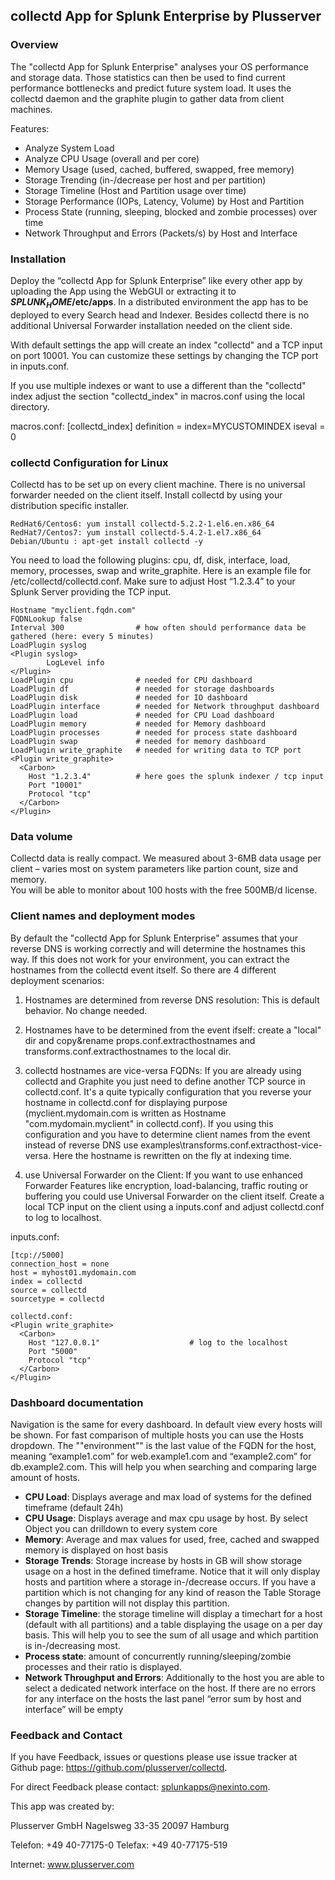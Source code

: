 ## collectd App for Splunk Enterprise by Plusserver ##

### Overview ###

The "collectd App for Splunk Enterprise" analyses your OS performance and storage data. 
Those statistics can then be used to find current performance bottlenecks and predict future system load. 
It uses the collectd daemon and the graphite plugin to gather data from client machines. 

Features: 

- Analyze System Load
- Analyze CPU Usage (overall and per core)
- Memory Usage (used, cached, buffered, swapped, free memory)
- Storage Trending (in-/decrease per host and per partition)
- Storage Timeline (Host and Partition usage over time)
- Storage Performance (IOPs, Latency, Volume) by Host and Partition
- Process State (running, sleeping, blocked and zombie processes) over time
- Network Throughput and Errors (Packets/s) by Host and Interface


### Installation ###

Deploy the “collectd App for Splunk Enterprise” like every other app by uploading the App using the WebGUI or extracting it to **$SPLUNK_HOME$/etc/apps**. 
In a distributed environment the app has to be deployed to every Search head and Indexer. Besides collectd there is no additional Universal Forwarder 
installation needed on the client side. 

With default settings the app will create an index "collectd" and a TCP input on port 10001. You can customize these settings by changing the TCP port in inputs.conf. 

If you use multiple indexes or want to use a different than the "collectd" index adjust the section "collectd_index" in macros.conf using the local directory.

macros.conf:
    [collectd_index]
    definition = index=MYCUSTOMINDEX 
    iseval = 0


### collectd Configuration for Linux ###

Collectd has to be set up on every client machine. There is no universal forwarder needed on the client itself. Install collectd by using your distribution specific installer.

	RedHat6/Centos6: yum install collectd-5.2.2-1.el6.en.x86_64
	RedHat7/Centos7: yum install collectd-5.4.2-1.el7.x86_64
	Debian/Ubuntu : apt-get install collectd -y

You need to load the following plugins: cpu, df, disk, interface, load, memory, processes, swap and write_graphite. Here is an example file for /etc/collectd/collectd.conf.
Make sure to adjust Host “1.2.3.4” to your Splunk Server providing the TCP input.

	Hostname "myclient.fqdn.com"
	FQDNLookup false
	Interval 300 				# how often should performance data be gathered (here: every 5 minutes)
	LoadPlugin syslog
	<Plugin syslog>
			LogLevel info
	</Plugin>
	LoadPlugin cpu 				# needed for CPU dashboard
	LoadPlugin df 				# needed for storage dashboards
	LoadPlugin disk 			# needed for IO dashboard
	LoadPlugin interface 		# needed for Network throughput dashboard
	LoadPlugin load 			# needed for CPU Load dashboard
	LoadPlugin memory 			# needed for Memory dashboard 
	LoadPlugin processes 		# needed for process state dashboard
	LoadPlugin swap 			# needed for memory dashboard
	LoadPlugin write_graphite 	# needed for writing data to TCP port
	<Plugin write_graphite>
	  <Carbon>
		Host "1.2.3.4" 			# here goes the splunk indexer / tcp input
		Port "10001"
		Protocol "tcp"
	  </Carbon>
	</Plugin>

### Data volume ###

Collectd data is really compact. We measured about 3-6MB data usage per client – varies most on system parameters like partion count, size and memory.  
You will be able to monitor about 100 hosts with the free 500MB/d license.

### Client names and deployment modes ###

By default the "collectd App for Splunk Enterprise" assumes that your reverse DNS is working correctly and will determine the hostnames this way. 
If this does not work for your environment, you can extract the hostnames from the collectd event itself.  So there are 4 different deployment scenarios:

1. Hostnames are determined from reverse DNS resolution: This is default behavior. No change needed.

2. Hostnames have to be determined from the event ifself: create a "local" dir and copy&rename props.conf.extracthostnames and transforms.conf.extracthostnames
to the local dir.

3. collectd hostnames are vice-versa FQDNs: If you are already using collectd and Graphite you just need to define another TCP source in collectd.conf. It's a quite
typically configuration that you reverse your hostname in collectd.conf for displaying purpose (myclient.mydomain.com is written as Hostname "com.mydomain.myclient" in collectd.conf).
If you using this configuration and you have to determine client names from the event instead of reverse DNS use examples\transforms.conf.extracthost-vice-versa. Here the hostname
is rewritten on the fly at indexing time.

4. use Universal Forwarder on the Client: If you want to use enhanced Forwarder Features like encryption, load-balancing, traffic routing or buffering 
you could use Universal Forwarder on the client itself. Create a local TCP input on the client using a inputs.conf and adjust collectd.conf to log to localhost. 
 
inputs.conf: 

	[tcp://5000]
	connection_host = none
	host = myhost01.mydomain.com
	index = collectd
	source = collectd
	sourcetype = collectd
	
	collectd.conf:
	<Plugin write_graphite>
	  <Carbon>
	    Host "127.0.0.1"                    # log to the localhost
	    Port "5000"
	    Protocol "tcp"
	  </Carbon>
	</Plugin>


### Dashboard documentation ###

Navigation is the same for every dashboard. In default view every hosts will be shown. For fast comparison of multiple hosts you can use the Hosts dropdown. 
The ""environment"" is the last value of the FQDN for the host, meaning “example1.com” for web.example1.com and “example2.com” for db.example2.com. 
This will help you when searching and comparing large amount of hosts.

-	**CPU Load**: Displays average and max load of systems for the defined timeframe (default 24h)
-	**CPU Usage**: Displays average and max cpu usage by host. By select Object you can drilldown to every system core
-	**Memory**: Average and max values for used, free, cached and swapped memory is displayed on host basis
-	**Storage Trends**: Storage increase by hosts in GB will show storage usage on a host in the defined timeframe. 
	Notice that it will only display hosts and partition where a storage in-/decrease occurs. If you have a partition which is not changing for any kind of 
	reason the Table Storage changes by partition will not display this partition.
-	**Storage Timeline**: the storage timeline will display a timechart for a host (default with all partitions) and a table displaying the usage on a per day basis. 
	This will help you to see the sum of all usage and which partition is in-/decreasing most.
-	**Process state**: amount of concurrently running/sleeping/zombie processes and their ratio is displayed. 
-	**Network Throughput and Errors**: Additionally to the host you are able to select a dedicated network interface on the host. 
	If there are no errors for any interface on the hosts the last panel “error sum by host and interface” will be empty

### Feedback and Contact ###

If you have Feedback, issues or questions please use issue tracker at Github page: https://github.com/plusserver/collectd.
 
For direct Feedback please contact: splunkapps@nexinto.com. 

This app was created by:
 
Plusserver GmbH
Nagelsweg 33-35
20097 Hamburg

Telefon: +49 40-77175-0
Telefax: +49 40-77175-519


Internet: www.plusserver.com
